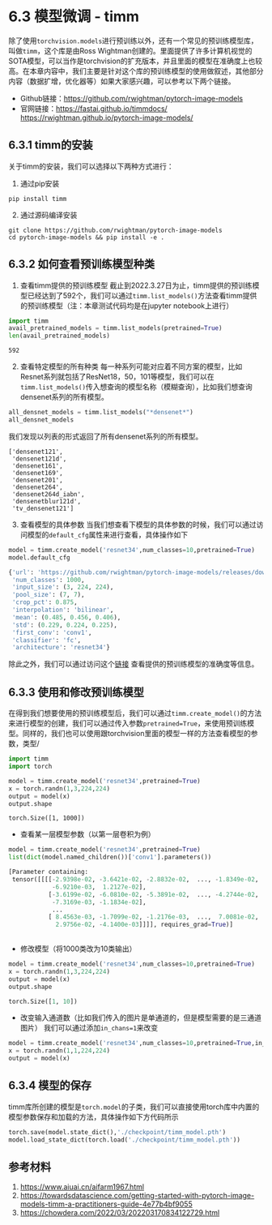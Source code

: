 # 6.3 模型微调 - timm
除了使用`torchvision.models`进行预训练以外，还有一个常见的预训练模型库，叫做`timm`，这个库是由Ross Wightman创建的。里面提供了许多计算机视觉的SOTA模型，可以当作是torchvision的扩充版本，并且里面的模型在准确度上也较高。在本章内容中，我们主要是针对这个库的预训练模型的使用做叙述，其他部分内容（数据扩增，优化器等）如果大家感兴趣，可以参考以下两个链接。
- Github链接：https://github.com/rwightman/pytorch-image-models
- 官网链接：https://fastai.github.io/timmdocs/
					https://rwightman.github.io/pytorch-image-models/

## 6.3.1 timm的安装
关于timm的安装，我们可以选择以下两种方式进行：
1. 通过pip安装
```shell
pip install timm
```
2. 通过源码编译安装
```shell
git clone https://github.com/rwightman/pytorch-image-models
cd pytorch-image-models && pip install -e .
```

## 6.3.2 如何查看预训练模型种类
1. 查看timm提供的预训练模型
截止到2022.3.27日为止，timm提供的预训练模型已经达到了592个，我们可以通过`timm.list_models()`方法查看timm提供的预训练模型（注：本章测试代码均是在jupyter notebook上进行）
```python
import timm
avail_pretrained_models = timm.list_models(pretrained=True)
len(avail_pretrained_models)
```

```shell
592
```
2. 查看特定模型的所有种类
每一种系列可能对应着不同方案的模型，比如Resnet系列就包括了ResNet18，50，101等模型，我们可以在`timm.list_models()`传入想查询的模型名称（模糊查询），比如我们想查询densenet系列的所有模型。
```python
all_densnet_models = timm.list_models("*densenet*")
all_densnet_models
```
我们发现以列表的形式返回了所有densenet系列的所有模型。
```shell
['densenet121',
 'densenet121d',
 'densenet161',
 'densenet169',
 'densenet201',
 'densenet264',
 'densenet264d_iabn',
 'densenetblur121d',
 'tv_densenet121']
```
3. 查看模型的具体参数
当我们想查看下模型的具体参数的时候，我们可以通过访问模型的`default_cfg`属性来进行查看，具体操作如下
```python
model = timm.create_model('resnet34',num_classes=10,pretrained=True)
model.default_cfg
```
```python
{'url': 'https://github.com/rwightman/pytorch-image-models/releases/download/v0.1-weights/resnet34-43635321.pth',
 'num_classes': 1000,
 'input_size': (3, 224, 224),
 'pool_size': (7, 7),
 'crop_pct': 0.875,
 'interpolation': 'bilinear',
 'mean': (0.485, 0.456, 0.406),
 'std': (0.229, 0.224, 0.225),
 'first_conv': 'conv1',
 'classifier': 'fc',
 'architecture': 'resnet34'}
```
除此之外，我们可以通过访问这个[链接](https://rwightman.github.io/pytorch-image-models/results/) 查看提供的预训练模型的准确度等信息。

## 6.3.3 使用和修改预训练模型
在得到我们想要使用的预训练模型后，我们可以通过`timm.create_model()`的方法来进行模型的创建，我们可以通过传入参数`pretrained=True`，来使用预训练模型。同样的，我们也可以使用跟torchvision里面的模型一样的方法查看模型的参数，类型/
```python
import timm
import torch

model = timm.create_model('resnet34',pretrained=True)
x = torch.randn(1,3,224,224)
output = model(x)
output.shape
```

```shell
torch.Size([1, 1000])
```
- 查看某一层模型参数（以第一层卷积为例）
```python
model = timm.create_model('resnet34',pretrained=True)
list(dict(model.named_children())['conv1'].parameters())
```
```python
[Parameter containing:
 tensor([[[[-2.9398e-02, -3.6421e-02, -2.8832e-02,  ..., -1.8349e-02,
            -6.9210e-03,  1.2127e-02],
           [-3.6199e-02, -6.0810e-02, -5.3891e-02,  ..., -4.2744e-02,
            -7.3169e-03, -1.1834e-02],
            ...
           [ 8.4563e-03, -1.7099e-02, -1.2176e-03,  ...,  7.0081e-02,
             2.9756e-02, -4.1400e-03]]]], requires_grad=True)]
            
```
- 修改模型（将1000类改为10类输出）
```python
model = timm.create_model('resnet34',num_classes=10,pretrained=True)
x = torch.randn(1,3,224,224)
output = model(x)
output.shape
```
```python
torch.Size([1, 10])
```
- 改变输入通道数（比如我们传入的图片是单通道的，但是模型需要的是三通道图片）
我们可以通过添加`in_chans=1`来改变
```python
model = timm.create_model('resnet34',num_classes=10,pretrained=True,in_chans=1)
x = torch.randn(1,1,224,224)
output = model(x)
```
## 6.3.4 模型的保存
timm库所创建的模型是`torch.model`的子类，我们可以直接使用torch库中内置的模型参数保存和加载的方法，具体操作如下方代码所示
```python
torch.save(model.state_dict(),'./checkpoint/timm_model.pth')
model.load_state_dict(torch.load('./checkpoint/timm_model.pth'))
```

## 参考材料
1. https://www.aiuai.cn/aifarm1967.html
2. https://towardsdatascience.com/getting-started-with-pytorch-image-models-timm-a-practitioners-guide-4e77b4bf9055
3. https://chowdera.com/2022/03/202203170834122729.html